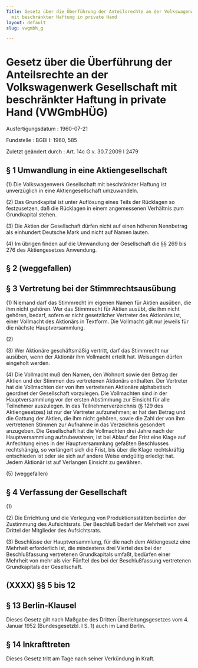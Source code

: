 ```yaml
---
Title: Gesetz über die Überführung der Anteilsrechte an der Volkswagenwerk Gesellschaft
  mit beschränkter Haftung in private Hand
layout: default
slug: vwgmbh_g

---
```


# Gesetz über die Überführung der Anteilsrechte an der Volkswagenwerk Gesellschaft mit beschränkter Haftung in private Hand (VWGmbHÜG)

Ausfertigungsdatum
:   1960-07-21

Fundstelle
:   BGBl I: 1960, 585

Zuletzt geändert durch
:   Art. 14c G v. 30.7.2009 I 2479


## § 1 Umwandlung in eine Aktiengesellschaft

(1) Die Volkswagenwerk Gesellschaft mit beschränkter Haftung ist
unverzüglich in eine Aktiengesellschaft umzuwandeln.

(2) Das Grundkapital ist unter Auflösung eines Teils der Rücklagen so
festzusetzen, daß die Rücklagen in einem angemessenen Verhältnis zum
Grundkapital stehen.

(3) Die Aktien der Gesellschaft dürfen nicht auf einen höheren
Nennbetrag als einhundert Deutsche Mark und nicht auf Namen lauten.

(4) Im übrigen finden auf die Umwandlung der Gesellschaft die §§ 269
bis 276 des Aktiengesetzes Anwendung.


## § 2 (weggefallen)


## § 3 Vertretung bei der Stimmrechtsausübung

(1) Niemand darf das Stimmrecht im eigenen Namen für Aktien ausüben,
die ihm nicht gehören. Wer das Stimmrecht für Aktien ausübt, die ihm
nicht gehören, bedarf, sofern er nicht gesetzlicher Vertreter des
Aktionärs ist, einer Vollmacht des Aktionärs in Textform. Die
Vollmacht gilt nur jeweils für die nächste Hauptversammlung.

(2)

(3) Wer Aktionäre geschäftsmäßig vertritt, darf das Stimmrecht nur
ausüben, wenn der Aktionär ihm Vollmacht erteilt hat. Weisungen dürfen
eingeholt werden.

(4) Die Vollmacht muß den Namen, den Wohnort sowie den Betrag der
Aktien und der Stimmen des vertretenen Aktionärs enthalten. Der
Vertreter hat die Vollmachten der von ihm vertretenen Aktionäre
alphabetisch geordnet der Gesellschaft vorzulegen. Die Vollmachten
sind in der Hauptversammlung vor der ersten Abstimmung zur Einsicht
für alle Teilnehmer auszulegen. In das Teilnehmerverzeichnis (§ 129
des Aktiengesetzes) ist nur der Vertreter aufzunehmen; er hat den
Betrag und die Gattung der Aktien, die ihm nicht gehören, sowie die
Zahl der von ihm vertretenen Stimmen zur Aufnahme in das Verzeichnis
gesondert anzugeben. Die Gesellschaft hat die Vollmachten drei Jahre
nach der Hauptversammlung aufzubewahren; ist bei Ablauf der Frist eine
Klage auf Anfechtung eines in der Hauptversammlung gefaßten
Beschlusses rechtshängig, so verlängert sich die Frist, bis über die
Klage rechtskräftig entschieden ist oder sie sich auf andere Weise
endgültig erledigt hat. Jedem Aktionär ist auf Verlangen Einsicht zu
gewähren.

(5) (weggefallen)


## § 4 Verfassung der Gesellschaft

(1)

(2) Die Errichtung und die Verlegung von Produktionsstätten bedürfen
der Zustimmung des Aufsichtsrats. Der Beschluß bedarf der Mehrheit von
zwei Drittel der Mitglieder des Aufsichtsrats.

(3) Beschlüsse der Hauptversammlung, für die nach dem Aktiengesetz
eine Mehrheit erforderlich ist, die mindestens drei Viertel des bei
der Beschlußfassung vertretenen Grundkapitals umfaßt, bedürfen einer
Mehrheit von mehr als vier Fünftel des bei der Beschlußfassung
vertretenen Grundkapitals der Gesellschaft.


## (XXXX) §§ 5 bis 12



## § 13 Berlin-Klausel

Dieses Gesetz gilt nach Maßgabe des Dritten Überleitungsgesetzes vom
4\. Januar 1952 (Bundesgesetzbl. I S. 1) auch im Land Berlin.


## § 14 Inkrafttreten

Dieses Gesetz tritt am Tage nach seiner Verkündung in Kraft.

